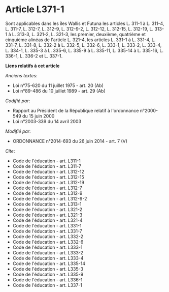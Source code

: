 # Article L371-1

Sont applicables dans les îles Wallis et Futuna les articles L. 311-1 à L. 311-4, L. 311-7, L. 312-7, L. 312-9, L. 312-9-2,
L. 312-12, L. 312-15, 
L. 312-19, L. 313-1 à L. 313-3, L. 321-2, L. 321-3, les premier, deuxième, quatrième et cinquième alinéas de l'article L.
321-4, les articles L. 331-1 à L. 331-4, L. 331-7, L. 331-8, 
L. 332-2 à L. 332-5, L. 332-6, 
L. 333-1, L. 333-2, L. 333-4, L. 334-1, L. 335-3 à L. 335-6, L. 335-9 à L. 335-11, L. 335-14 à L. 335-16, L. 336-1, L. 336-2
et L. 337-1.

**Liens relatifs à cet article**

_Anciens textes_:

  - Loi n°75-620 du 11 juillet 1975 - art. 20 (Ab)
  - Loi n°89-486 du 10 juillet 1989 - art. 29 (Ab)

_Codifié par_:

  - Rapport au Président de la République relatif à l'ordonnance n°2000-549 du 15 juin 2000
  - Loi n°2003-339 du 14 avril 2003

_Modifié par_:

  - ORDONNANCE n°2014-693 du 26 juin 2014 - art. 7 (V)

_Cite_:

  - Code de l'éducation - art. L311-1
  - Code de l'éducation - art. L311-7
  - Code de l'éducation - art. L312-12
  - Code de l'éducation - art. L312-15
  - Code de l'éducation - art. L312-19
  - Code de l'éducation - art. L312-7
  - Code de l'éducation - art. L312-9
  - Code de l'éducation - art. L312-9-2
  - Code de l'éducation - art. L313-1
  - Code de l'éducation - art. L321-2
  - Code de l'éducation - art. L321-3
  - Code de l'éducation - art. L321-4
  - Code de l'éducation - art. L331-1
  - Code de l'éducation - art. L331-7
  - Code de l'éducation - art. L332-2
  - Code de l'éducation - art. L332-6
  - Code de l'éducation - art. L333-1
  - Code de l'éducation - art. L333-2
  - Code de l'éducation - art. L333-4
  - Code de l'éducation - art. L335-14
  - Code de l'éducation - art. L335-3
  - Code de l'éducation - art. L335-9
  - Code de l'éducation - art. L336-1
  - Code de l'éducation - art. L337-1
